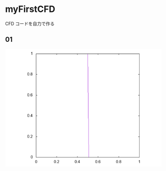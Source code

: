 # myFirstCFD

CFD コードを自力で作る

## 01
![result](https://github.com/daichikuwa0618/myFirstCFD/blob/master/01/output.gif)
